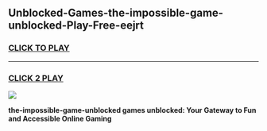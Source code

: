 
## Unblocked-Games-the-impossible-game-unblocked-Play-Free-eejrt
<h3>
<a href="https://premium76.site?title=the-impossible-game-unblocked&ref=21A">CLICK TO PLAY</a></h3>
<hr>

<h3>
<a href="https://premium76.site?title=the-impossible-game-unblocked&ref=21A">CLICK 2 PLAY</a>
  
</h3>

<a href="https://premium76.site?title=the-impossible-game-unblocked&ref=21A"><img src="https://clearcache.store/games.png"></a>


**the-impossible-game-unblocked games unblocked: Your Gateway to Fun and Accessible Online Gaming**

